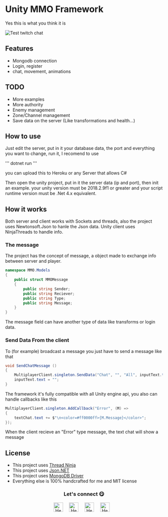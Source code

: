 # Unity MMO Framework

Yes this is what you think it is

![Test twitch chat](/Images/Test.gif)<br/>

## Features

* Mongodb connection
* Login, register
* chat, movement, animations

## TODO

* More examples
* More authority
* Enemy management
* Zone/Channel management
* Save data on the server (Like transformations and health...)

## How to use

Just edit the server, put in it your database data, the port and everything you want to change, run it, I recomend to use

'''
dotnet run
'''

you can upload this to Heroku or any Server that allows C#

Then open the unity project, put in it the server data (ip and port), then init an example. your unity version must be 2018.2.9f1 or greater and your script runtime version must be .Net 4.x equivalent.

## How it works

Both server and client works with Sockets and threads, also the project uses Newtonsoft.Json to hanle the Json data. Unity client uses NinjaThreads to handle info.

### The message

The project has the concept of message, a object made to exchange info between server and player.

```C#
namespace MMO.Models
{
    public struct MMOMessage
    {
        public string Sender;
        public string Reciever;
        public string Type;
        public string Message;
    }
}
```

The message field can have another type of data like transforms or login data.

### Send Data From the client

To (for example) broadcast a message you just have to send a message like that

```C#
void SendChatMessage ()
{
    MultiplayerClient.singleton.SendData("Chat", "", "All", inputText.text);
    inputText.text = "";
}
```

The framework it's fully compatible with all Unity engine api, you also can handle callbacks like this

```C#
MultiplayerClient.singleton.AddCallback("Error", (M) =>
{
    textChat.text += $"\n<color=#ff0000ff>{M.Message}</color>";
});

```

When the client recieve an "Error" type message, the text chat will show a message

## License
* This project uses [Thread Ninja](https://assetstore.unity.com/packages/tools/thread-ninja-multithread-coroutine-15717)
* This project uses [Json.NET](https://www.newtonsoft.com/json)
* This project uses [MongoDB Driver](https://docs.mongodb.com/ecosystem/drivers/csharp/)
* Everything else is 100% handcrafted for me and MIT license


<div align="center">
<h3 align="center">Let's connect 😋</h3>
</div>
<p align="center">
<a href="https://www.linkedin.com/in/hector-pulido-17547369/" target="blank">
<img align="center" width="30px" alt="Hector's LinkedIn" src="https://www.vectorlogo.zone/logos/linkedin/linkedin-icon.svg"/></a> &nbsp; &nbsp;
<a href="https://twitter.com/Hector_Pulido_" target="blank">
<img align="center" width="30px" alt="Hector's Twitter" src="https://www.vectorlogo.zone/logos/twitter/twitter-official.svg"/></a> &nbsp; &nbsp;
<a href="https://www.twitch.tv/hector_pulido_" target="blank">
<img align="center" width="30px" alt="Hector's Twitch" src="https://www.vectorlogo.zone/logos/twitch/twitch-icon.svg"/></a> &nbsp; &nbsp;
<a href="https://www.youtube.com/channel/UCS_iMeH0P0nsIDPvBaJckOw" target="blank">
<img align="center" width="30px" alt="Hector's Youtube" src="https://www.vectorlogo.zone/logos/youtube/youtube-icon.svg"/></a> &nbsp; &nbsp;

</p>
